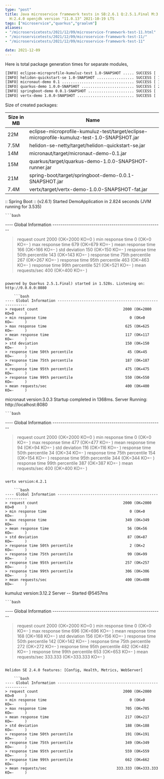 ```yaml
---
type: "post"
title: Java microservice framework tests in SB:2.6.1 Q:2.5.1.Final M:3.2.1 V:4.2.1
  H:2.4.0 openjdk version "11.0.13" 2021-10-19 LTS
tags: ["microservice","quarkus","graalvm"]
aliases:
- "/microservicetests/2021/12/09/microservice-framework-test-11.html"
- "/microservicetests/2021/12/09/microservice-framework-test-11/"
- "/microservicetests/2021/12/09/microservice-framework-test-11"

date: 2021-12-09
---
```

 
Here is total package generation times for separate modules,
```bash
[INFO] eclipse-microprofile-kumuluz-test 1.0-SNAPSHOT ..... SUCCESS [  7.290 s]
[INFO] helidon-quickstart-se 1.0-SNAPSHOT ................. SUCCESS [ 13.827 s]
[INFO] micronaut-demo 0.1 ................................. SUCCESS [ 10.799 s]
[INFO] quarkus-demo 1.0.0-SNAPSHOT ........................ SUCCESS [ 23.279 s]
[INFO] springboot-demo 0.0.1-SNAPSHOT ..................... SUCCESS [  0.922 s]
[INFO] vertx-demo 1.0.0-SNAPSHOT .......................... SUCCESS [  5.652 s]
```
Size of created packages:

| Size in MB |  Name |
|------------|-------|
| 22M | eclipse-microprofile-kumuluz-test/target/eclipse-microprofile-kumuluz-test-1.0-SNAPSHOT.jar |
| 7.5M | helidon-se-netty/target/helidon-quickstart-se.jar |
| 14M | micronaut/target/micronaut-demo-0.1.jar |
| 15M | quarkus/target/quarkus-demo-1.0.0-SNAPSHOT-runner.jar |
| 21M | spring-boot/target/springboot-demo-0.0.1-SNAPSHOT.jar |
| 7.4M | vertx/target/vertx-demo-1.0.0-SNAPSHOT-fat.jar |


:: Spring Boot :: (v2.6.1) Started DemoApplication in 2.824 seconds (JVM running for 3.535)

    ```bash
---- Global Information --------------------------------------------------------
> request count                                       2000 (OK=2000   KO=0     )
> min response time                                      0 (OK=0      KO=-     )
> max response time                                    679 (OK=679    KO=-     )
> mean response time                                   166 (OK=166    KO=-     )
> std deviation                                        150 (OK=150    KO=-     )
> response time 50th percentile                        143 (OK=143    KO=-     )
> response time 75th percentile                        267 (OK=267    KO=-     )
> response time 95th percentile                        463 (OK=463    KO=-     )
> response time 99th percentile                        521 (OK=521    KO=-     )
> mean requests/sec                                    400 (OK=400    KO=-     )
```

powered by Quarkus 2.5.1.Final) started in 1.528s. Listening on: http://0.0.0.0:8080

    ```bash
---- Global Information --------------------------------------------------------
> request count                                       2000 (OK=2000   KO=0     )
> min response time                                      0 (OK=0      KO=-     )
> max response time                                    625 (OK=625    KO=-     )
> mean response time                                   117 (OK=117    KO=-     )
> std deviation                                        150 (OK=150    KO=-     )
> response time 50th percentile                         45 (OK=45     KO=-     )
> response time 75th percentile                        187 (OK=187    KO=-     )
> response time 95th percentile                        475 (OK=475    KO=-     )
> response time 99th percentile                        550 (OK=550    KO=-     )
> mean requests/sec                                    400 (OK=400    KO=-     )
```

micronaut version:3.0.3 Startup completed in 1368ms. Server Running: http://localhost:8080

    ```bash
---- Global Information --------------------------------------------------------
> request count                                       2000 (OK=2000   KO=0     )
> min response time                                      0 (OK=0      KO=-     )
> max response time                                    477 (OK=477    KO=-     )
> mean response time                                    94 (OK=94     KO=-     )
> std deviation                                        116 (OK=116    KO=-     )
> response time 50th percentile                         34 (OK=34     KO=-     )
> response time 75th percentile                        154 (OK=154    KO=-     )
> response time 95th percentile                        344 (OK=344    KO=-     )
> response time 99th percentile                        387 (OK=387    KO=-     )
> mean requests/sec                                    400 (OK=400    KO=-     )
```

vertx version:4.2.1

    ```bash
---- Global Information --------------------------------------------------------
> request count                                       2000 (OK=2000   KO=0     )
> min response time                                      0 (OK=0      KO=-     )
> max response time                                    349 (OK=349    KO=-     )
> mean response time                                    56 (OK=56     KO=-     )
> std deviation                                         87 (OK=87     KO=-     )
> response time 50th percentile                          2 (OK=2      KO=-     )
> response time 75th percentile                         99 (OK=99     KO=-     )
> response time 95th percentile                        257 (OK=257    KO=-     )
> response time 99th percentile                        306 (OK=306    KO=-     )
> mean requests/sec                                    400 (OK=400    KO=-     )
```

kumuluz version:3.12.2 Server -- Started @5457ms

    ```bash
---- Global Information --------------------------------------------------------
> request count                                       2000 (OK=2000   KO=0     )
> min response time                                      0 (OK=0      KO=-     )
> max response time                                    696 (OK=696    KO=-     )
> mean response time                                   168 (OK=168    KO=-     )
> std deviation                                        156 (OK=156    KO=-     )
> response time 50th percentile                        142 (OK=142    KO=-     )
> response time 75th percentile                        272 (OK=272    KO=-     )
> response time 95th percentile                        482 (OK=482    KO=-     )
> response time 99th percentile                        653 (OK=653    KO=-     )
> mean requests/sec                                333.333 (OK=333.333 KO=-     )
```

Helidon SE 2.4.0 features: [Config, Health, Metrics, WebServer]

    ```bash
---- Global Information --------------------------------------------------------
> request count                                       2000 (OK=2000   KO=0     )
> min response time                                      0 (OK=0      KO=-     )
> max response time                                    705 (OK=705    KO=-     )
> mean response time                                   217 (OK=217    KO=-     )
> std deviation                                        188 (OK=188    KO=-     )
> response time 50th percentile                        191 (OK=191    KO=-     )
> response time 75th percentile                        349 (OK=349    KO=-     )
> response time 95th percentile                        559 (OK=559    KO=-     )
> response time 99th percentile                        662 (OK=662    KO=-     )
> mean requests/sec                                333.333 (OK=333.333 KO=-     )
```
